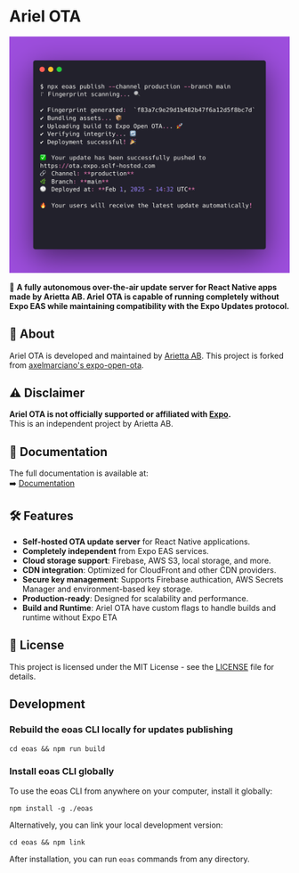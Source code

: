 # Ariel OTA
![Ariel OTA Deployment](docs/static/img/social_card.png)



🚀 **A fully autonomous over-the-air update server for React Native apps made by Arietta AB. Ariel OTA is capable of running completely without Expo EAS while maintaining compatibility with the Expo Updates protocol.**

## 📝 About

Ariel OTA is developed and maintained by [Arietta AB](https://meet-ariel.com). This project is forked from [axelmarciano's expo-open-ota](https://github.com/axelmarciano/expo-open-ota).

## ⚠️ Disclaimer

**Ariel OTA is not officially supported or affiliated with [Expo](https://expo.dev/).**  
This is an independent project by Arietta AB.

## 📖 Documentation

The full documentation is available at:  
➡️ [Documentation](https://help.meet-ariel.com//)

## 🛠 Features

- **Self-hosted OTA update server** for React Native applications.
- **Completely independent** from Expo EAS services.
- **Cloud storage support**: Firebase, AWS S3, local storage, and more.
- **CDN integration**: Optimized for CloudFront and other CDN providers.
- **Secure key management**: Supports Firebase authication, AWS Secrets Manager and environment-based key storage.
- **Production-ready**: Designed for scalability and performance.
- **Build and Runtime**: Ariel OTA have custom flags to handle builds and runtime without Expo ETA

## 📜 License

This project is licensed under the MIT License - see the [LICENSE](./LICENSE.md) file for details.

## Development

### Rebuild the eoas CLI locally for updates publishing

```
cd eoas && npm run build
```

### Install eoas CLI globally

To use the eoas CLI from anywhere on your computer, install it globally:

```
npm install -g ./eoas
```

Alternatively, you can link your local development version:

```
cd eoas && npm link
```

After installation, you can run `eoas` commands from any directory.